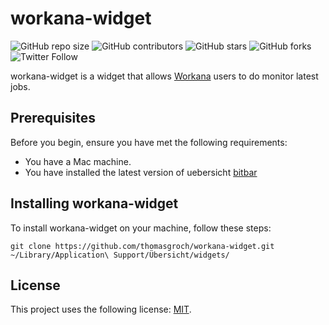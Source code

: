 # workana-widget

![GitHub repo size](https://img.shields.io/github/repo-size/thomasgroch/whoami.widget)
![GitHub contributors](https://img.shields.io/github/contributors/thomasgroch/whoami.widget)
![GitHub stars](https://img.shields.io/github/stars/thomasgroch/whoami.widget?style=social)
![GitHub forks](https://img.shields.io/github/forks/thomasgroch/whoami.widget?style=social)
![Twitter Follow](https://img.shields.io/twitter/follow/thgroch?style=social)

workana-widget is a widget that allows [Workana](https://www.workana.com/) users to do monitor latest jobs.

## Prerequisites

Before you begin, ensure you have met the following requirements:
* You have a Mac machine.
* You have installed the latest version of uebersicht [bitbar](https://getbitbar.com/)

## Installing workana-widget

To install workana-widget on your machine, follow these steps:

```
git clone https://github.com/thomasgroch/workana-widget.git ~/Library/Application\ Support/Übersicht/widgets/
```

## License

This project uses the following license: [MIT](LICENSE).

